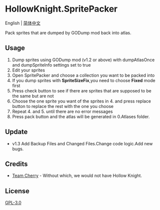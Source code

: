 # HollowKnight.SpritePacker
English | [简体中文](./README_cn.md)

Pack sprites that are dumped by GODump mod back into atlas.

## Usage
1. Dump sprites using GODump mod (v1.2 or above) with dumpAtlasOnce and dumpSpriteInfo settings set to true
2. Edit your sprites
3. Open SpritePacker and choose a collection you want to be packed into
4. If you dump sprites with **SpriteSizeFix**,you need to choose **Fixed** mode first
5. Press check button to see if there are sprites that are supposed to be the same but are not
6. Choose the one sprite you want of the sprites in 4. and press replace button to replace the rest with the one you choose
7. Repeat 4. and 5. until there are no error messages
8. Press pack button and the atlas will be generated in 0.Atlases folder.

## Update
* v1.3 Add Backup Files and Changed Files.Change code logic.Add new bugs.

## Credits
* [Team Cherry](https://teamcherry.com.au/) - Without which, we would not have Hollow Knight.

## License
[GPL-3.0](https://choosealicense.com/licenses/gpl-3.0/)